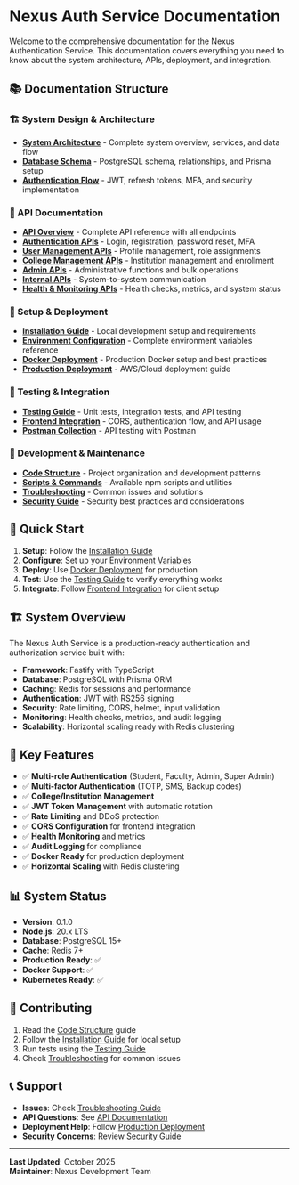 # Nexus Auth Service Documentation

Welcome to the comprehensive documentation for the Nexus Authentication Service. This documentation covers everything you need to know about the system architecture, APIs, deployment, and integration.

## 📚 Documentation Structure

### 🏗️ System Design & Architecture
- **[System Architecture](./system-architecture.md)** - Complete system overview, services, and data flow
- **[Database Schema](./database-schema.md)** - PostgreSQL schema, relationships, and Prisma setup
- **[Authentication Flow](./authentication-flow.md)** - JWT, refresh tokens, MFA, and security implementation

### 🔌 API Documentation
- **[API Overview](./api-overview.md)** - Complete API reference with all endpoints
- **[Authentication APIs](./api-auth.md)** - Login, registration, password reset, MFA
- **[User Management APIs](./api-users.md)** - Profile management, role assignments
- **[College Management APIs](./api-colleges.md)** - Institution management and enrollment
- **[Admin APIs](./api-admin.md)** - Administrative functions and bulk operations
- **[Internal APIs](./api-internal.md)** - System-to-system communication
- **[Health & Monitoring APIs](./api-monitoring.md)** - Health checks, metrics, and system status

### 🚀 Setup & Deployment
- **[Installation Guide](./installation.md)** - Local development setup and requirements
- **[Environment Configuration](./environment.md)** - Complete environment variables reference
- **[Docker Deployment](./docker-deployment.md)** - Production Docker setup and best practices
- **[Production Deployment](./production-deployment.md)** - AWS/Cloud deployment guide

### 🧪 Testing & Integration
- **[Testing Guide](./testing.md)** - Unit tests, integration tests, and API testing
- **[Frontend Integration](./frontend-integration.md)** - CORS, authentication flow, and API usage
- **[Postman Collection](./postman-setup.md)** - API testing with Postman

### 🔧 Development & Maintenance
- **[Code Structure](./code-structure.md)** - Project organization and development patterns
- **[Scripts & Commands](./scripts.md)** - Available npm scripts and utilities
- **[Troubleshooting](./troubleshooting.md)** - Common issues and solutions
- **[Security Guide](./security.md)** - Security best practices and considerations

## 🚀 Quick Start

1. **Setup**: Follow the [Installation Guide](./installation.md)
2. **Configure**: Set up your [Environment Variables](./environment.md)
3. **Deploy**: Use [Docker Deployment](./docker-deployment.md) for production
4. **Test**: Use the [Testing Guide](./testing.md) to verify everything works
5. **Integrate**: Follow [Frontend Integration](./frontend-integration.md) for client setup

## 🏗️ System Overview

The Nexus Auth Service is a production-ready authentication and authorization service built with:

- **Framework**: Fastify with TypeScript
- **Database**: PostgreSQL with Prisma ORM
- **Caching**: Redis for sessions and performance
- **Authentication**: JWT with RS256 signing
- **Security**: Rate limiting, CORS, helmet, input validation
- **Monitoring**: Health checks, metrics, and audit logging
- **Scalability**: Horizontal scaling ready with Redis clustering

## 🔐 Key Features

- ✅ **Multi-role Authentication** (Student, Faculty, Admin, Super Admin)
- ✅ **Multi-factor Authentication** (TOTP, SMS, Backup codes)
- ✅ **College/Institution Management**
- ✅ **JWT Token Management** with automatic rotation
- ✅ **Rate Limiting** and DDoS protection
- ✅ **CORS Configuration** for frontend integration
- ✅ **Health Monitoring** and metrics
- ✅ **Audit Logging** for compliance
- ✅ **Docker Ready** for production deployment
- ✅ **Horizontal Scaling** with Redis clustering

## 📊 System Status

- **Version**: 0.1.0
- **Node.js**: 20.x LTS
- **Database**: PostgreSQL 15+
- **Cache**: Redis 7+
- **Production Ready**: ✅
- **Docker Support**: ✅
- **Kubernetes Ready**: ✅

## 🤝 Contributing

1. Read the [Code Structure](./code-structure.md) guide
2. Follow the [Installation Guide](./installation.md) for local setup
3. Run tests using the [Testing Guide](./testing.md)
4. Check [Troubleshooting](./troubleshooting.md) for common issues

## 📞 Support

- **Issues**: Check [Troubleshooting Guide](./troubleshooting.md)
- **API Questions**: See [API Documentation](./api-overview.md)
- **Deployment Help**: Follow [Production Deployment](./production-deployment.md)
- **Security Concerns**: Review [Security Guide](./security.md)

---

**Last Updated**: October 2025  
**Maintainer**: Nexus Development Team
